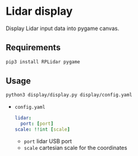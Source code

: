 # Lidar display

Display Lidar input data into pygame canvas.

## Requirements
``` bash
pip3 install RPLidar pygame
```

## Usage
``` bash
python3 display/display.py display/config.yaml
```
+ `config.yaml`
  ``` yaml
  lidar:
    port: [port]
  scale: !!int [scale]
  ```
  + `port` lidar USB port
  + `scale` cartesian scale for the coordinates
